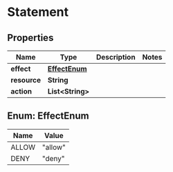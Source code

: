

# Statement


## Properties

Name | Type | Description | Notes
------------ | ------------- | ------------- | -------------
**effect** | [**EffectEnum**](#EffectEnum) |  | 
**resource** | **String** |  | 
**action** | **List&lt;String&gt;** |  | 



## Enum: EffectEnum

Name | Value
---- | -----
ALLOW | &quot;allow&quot;
DENY | &quot;deny&quot;



